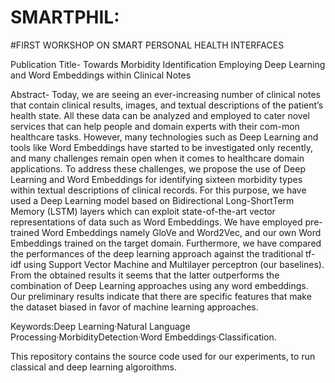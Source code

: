 # SMARTPHIL:
#FIRST WORKSHOP ON SMART PERSONAL HEALTH INTERFACES

Publication Title-
Towards Morbidity Identification Employing Deep Learning and Word Embeddings within Clinical Notes

Abstract-
Today, we are seeing  an ever-increasing number  of clinical notes that contain clinical results, images, and textual descriptions of the patient’s health state. All these data can be analyzed and employed to cater novel services that can help people and domain experts with their com-mon healthcare tasks. However, many technologies such as Deep Learning and tools like Word Embeddings have started to be investigated only recently, and many challenges remain open when it comes to healthcare domain applications. To address these challenges, we propose the use of Deep Learning and Word Embeddings for identifying sixteen morbidity types within  textual descriptions of  clinical records. For this purpose, we have used a Deep Learning model based on Bidirectional Long-ShortTerm Memory (LSTM) layers which can exploit state-of-the-art vector representations of data such as Word Embeddings. We have employed pre-trained  Word  Embeddings namely GloVe and Word2Vec,  and our own Word Embeddings trained on the target domain. Furthermore, we have compared the performances of the deep learning approach against the traditional tf-idf using Support Vector Machine and Multilayer perceptron (our baselines). From the obtained results it seems that the latter outperforms the combination of Deep Learning approaches using any word embeddings. Our preliminary results indicate that there are specific features that make the dataset biased in favor of machine learning approaches.

Keywords:Deep Learning·Natural Language Processing·MorbidityDetection·Word Embeddings·Classification.

This repository contains the source code used for our experiments, to run classical and deep learning algoroithms. 
